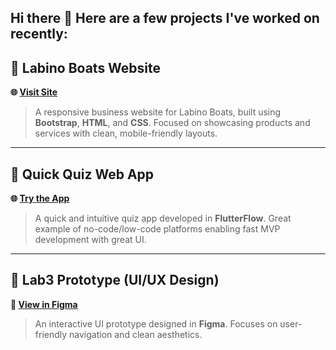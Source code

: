 ## Hi there 👋 Here are a few projects I've worked on recently:

## 🚤 Labino Boats Website  
**🌐 [Visit Site](http://www.labinoboats.com)**  
> A responsive business website for Labino Boats, built using **Bootstrap**, **HTML**, and **CSS**. Focused on showcasing products and services with clean, mobile-friendly layouts.  


---

## 🧠 Quick Quiz Web App  
**🌐 [Try the App](https://quickquiz.flutterflow.app/start)**  
> A quick and intuitive quiz app developed in **FlutterFlow**. Great example of no-code/low-code platforms enabling fast MVP development with great UI.

---

## 🎨 Lab3 Prototype (UI/UX Design)  
**🔗 [View in Figma](https://www.figma.com/proto/WMvBM0ABOEIiqgV0KSNAim/lab3_213071?node-id=0-1&t=mge048lm3NE73P64-1)**  
> An interactive UI prototype designed in **Figma**. Focuses on user-friendly navigation and clean aesthetics.

